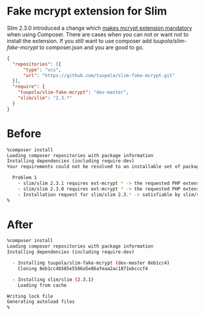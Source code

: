 Fake mcrypt extension for Slim
==============================

Slim 2.3.0 introduced a change which [makes mcrypt extension mandatory](https://github.com/codeguy/Slim/pull/523) when using Composer. There are cases when you can not or want not to install the extension. If you still want to use composer add *tuupola/slim-fake-mcrypt* to composer.json and you are good to go.


```json
{
  "repositories": [{
      "type": "vcs",
      "url": "https://github.com/tuupola/slim-fake-mcrypt.git"
  }],
  "require": {
    "tuupola/slim-fake-mcrypt": "dev-master",
    "slim/slim": "2.3.*"
  }
}
```

Before
======

```sh
%composer install
Loading composer repositories with package information
Installing dependencies (including require-dev)           
Your requirements could not be resolved to an installable set of packages.

  Problem 1
    - slim/slim 2.3.1 requires ext-mcrypt * -> the requested PHP extension mcrypt is missing from your system.
    - slim/slim 2.3.0 requires ext-mcrypt * -> the requested PHP extension mcrypt is missing from your system.
    - Installation request for slim/slim 2.3.* -> satisfiable by slim/slim[2.3.0, 2.3.1].
%
```

After
=====

```sh
%composer install
Loading composer repositories with package information
Installing dependencies (including require-dev)           

  - Installing tuupola/slim-fake-mcrypt (dev-master 8eb1cc4)
    Cloning 8eb1cc4b585e5586a5e86afeaa2ac1871ebcccf4

  - Installing slim/slim (2.3.1)
    Loading from cache

Writing lock file
Generating autoload files
%
```

